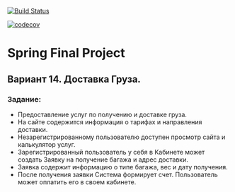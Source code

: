 [![Build Status](https://travis-ci.com/JuliaBorovets/DeliveryService.svg?branch=master)](https://travis-ci.com/JuliaBorovets/DeliveryService)

[![codecov](https://codecov.io/gh/JuliaBorovets/DeliveryService/branch/master/graph/badge.svg)](https://codecov.io/gh/JuliaBorovets/DeliveryService)
# Spring Final Project

## Вариант 14. Доставка Груза.

### Задание:

 - Предоставление услуг по получению и доставке груза.
 - На сайте содержится информация о тарифах и направления доставки. 
 - Незарегистрированному пользователю доступен просмотр сайта и калькулятор услуг. 
 - Зарегистрированный пользователь у себя в Кабинете может создать Заявку на получение багажа и адрес доставки. 
 - Заявка содержит информацию о типе багажа, вес и дату получения. 
 - После получения заявки Система формирует счет. Пользователь может оплатить его в своем кабинете.
